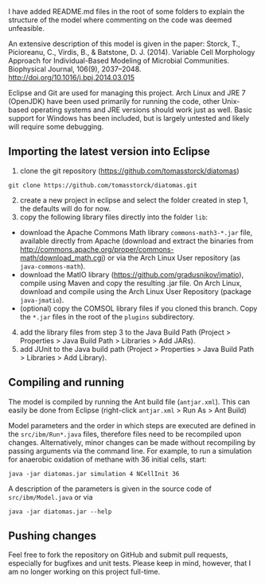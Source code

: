 I have added README.md files in the root of some folders to explain the structure of the model where commenting on the code was deemed unfeasible.

An extensive description of this model is given in the paper:
Storck, T., Picioreanu, C., Virdis, B., & Batstone, D. J. (2014). Variable Cell Morphology Approach for Individual-Based Modeling of Microbial Communities. Biophysical Journal, 106(9), 2037–2048. http://doi.org/10.1016/j.bpj.2014.03.015

Eclipse and Git are used for managing this project. Arch Linux and JRE 7 (OpenJDK) have been used primarily for running the code, other Unix-based operating systems and JRE versions should work just as well. Basic support for Windows has been included, but is largely untested and likely will require some debugging.

Importing the latest version into Eclipse
-----------------------------------------
1. clone the git repository (https://github.com/tomasstorck/diatomas)
```
git clone https://github.com/tomasstorck/diatomas.git
```
2. create a new project in eclipse and select the folder created in step 1, the defaults will do for now.
3. copy the following library files directly into the folder `lib`:
  * download the Apache Commons Math library `commons-math3-*.jar` file, available directly from Apache (download and extract the binaries from http://commons.apache.org/proper/commons-math/download_math.cgi) or via the Arch Linux User repository (as `java-commons-math`).
  * download the MatIO library (https://github.com/gradusnikov/jmatio), compile using Maven and copy the resulting .jar file. On Arch Linux, download and compile using the Arch Linux User Repository (package `java-jmatio`).
  * (optional) copy the COMSOL library files if you cloned this branch. Copy the `*.jar` files in the root of the `plugins` subdirectory.
4. add the library files from step 3 to the Java Build Path (Project > Properties > Java Build Path > Libraries > Add JARs).
5. add JUnit to the Java build path (Project > Properties > Java Build Path > Libraries > Add Library).


Compiling and running
---------------------
The model is compiled by running the Ant build file (`antjar.xml`). This can easily be done from Eclipse (right-click `antjar.xml` > Run As > Ant Build)

Model parameters and the order in which steps are executed are defined in the `src/ibm/Run*.java` files, therefore files need to be recompiled upon changes. Alternatively, minor changes can be made without recompiling by passing arguments via the command line. For example, to run a simulation for anaerobic oxidation of methane with 36 initial cells, start:
```
java -jar diatomas.jar simulation 4 NCellInit 36
```

A description of the parameters is given in the source code of `src/ibm/Model.java` or via 
```
java -jar diatomas.jar --help
```

Pushing changes
---------------
Feel free to fork the repository on GitHub and submit pull requests, especially for bugfixes and unit tests. Please keep in mind, however, that I am no longer working on this project full-time.
